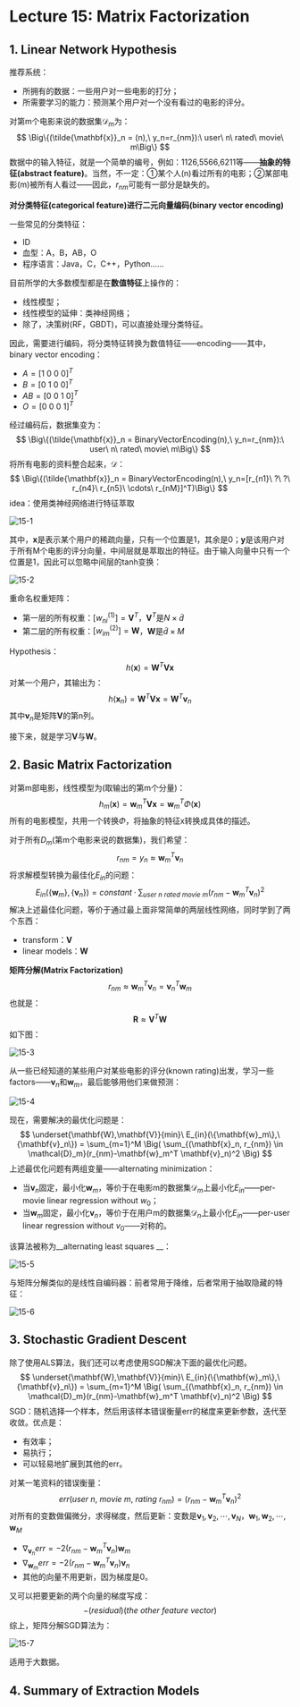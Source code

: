 # Lecture 15: Matrix Factorization

## 1. Linear Network Hypothesis

推荐系统：

* 所拥有的数据：一些用户对一些电影的打分；
* 所需要学习的能力：预测某个用户对一个没有看过的电影的评分。

对第m个电影来说的数据集$\mathcal{D}_m​$为：
$$
\Big\{(\tilde{\mathbf{x}}_n = (n),\ y_n=r_{nm}):\ user\ n\ rated\ movie\ m\Big\}
$$
数据中的输入特征，就是一个简单的编号，例如：1126,5566,6211等——**抽象的特征(abstract feature)**。当然，不一定：①某个人(n)看过所有的电影；②某部电影(m)被所有人看过——因此，$r_{nm}$可能有一部分是缺失的。

**对分类特征(categorical feature)进行二元向量编码(binary vector encoding)**

一些常见的分类特征：

* ID
* 血型：A，B，AB，O
* 程序语言：Java，C，C++，Python……

目前所学的大多数模型都是在**数值特征**上操作的：

* 线性模型；
* 线性模型的延伸：类神经网络；
* 除了，决策树(RF，GBDT)，可以直接处理分类特征。

因此，需要进行编码，将分类特征转换为数值特征——encoding——其中，binary vector encoding：

* $A = [1\ 0\ 0\ 0]^T$
* $B = [0\ 1\ 0\ 0]^T$
* $AB = [0\ 0\ 1\ 0]^T$
* $O = [0\ 0\ 0\ 1]^T$

经过编码后，数据集变为：
$$
\Big\{(\tilde{\mathbf{x}}_n = BinaryVectorEncoding(n),\ y_n=r_{nm}):\ user\ n\ rated\ movie\ m\Big\}
$$
将所有电影的资料整合起来，$\mathcal{D}$：
$$
\Big\{(\tilde{\mathbf{x}}_n = BinaryVectorEncoding(n),\ y_n=[r_{n1}\ ?\ ?\ r_{n4}\ r_{n5}\ \cdots\ r_{nM}]^T)\Big\}
$$
idea：使用类神经网络进行特征萃取

![15-1](.\pic\15-1.png)

其中，$\mathbf{x}$是表示某个用户的稀疏向量，只有一个位置是1，其余是0；$\mathbf{y}$是该用户对于所有M个电影的评分向量，中间层就是萃取出的特征。由于输入向量中只有一个位置是1，因此可以忽略中间层的tanh变换：

![15-2](.\pic\15-2.png)

重命名权重矩阵：

* 第一层的所有权重：$\Big[w_{ni}^{(1)}\Big] = \mathbf{V}^T$，$\mathbf{V}^T$是$N × \tilde{d}​$
* 第二层的所有权重：$\Big[w_{im}^{(2)}\Big] = \mathbf{W}$，$\mathbf{W}$是$\tilde{d} × M​$

Hypothesis：
$$
h(\mathbf{x}) = \mathbf{W}^T\mathbf{V}\mathbf{x}
$$
对某一个用户，其输出为：
$$
h(\mathbf{x}_n) = \mathbf{W}^T\mathbf{V}\mathbf{x} = \mathbf{W}^T \mathbf{v}_n
$$
其中$\mathbf{v}_n​$是矩阵$\mathbf{V}​$的第n列。

接下来，就是学习$\mathbf{V}​$与$\mathbf{W}​$。

## 2. Basic Matrix Factorization

对第m部电影，线性模型为(取输出的第m个分量)：
$$
h_m(\mathbf{x}) = \mathbf{w}_m^T\mathbf{V}\mathbf{x} = \mathbf{w}_m^T\Phi(\mathbf{x})
$$
所有的电影模型，共用一个转换$\Phi$，将抽象的特征x转换成具体的描述。

对于所有$D_m$(第m个电影来说的数据集)，我们希望：
$$
r_{nm} = y_n \approx \mathbf{w}_m^T \mathbf{v}_n
$$
将求解模型转换为最佳化$E_{in}​$的问题：
$$
E_{in}(\{\mathbf{w}_m\},\{\mathbf{v}_n\}) = constant · \sum_{user\ n\ rated\ movie\ m} \Big(r_{nm} - \mathbf{w}_m^T \mathbf{v}_n \Big)^2
$$
解决上述最佳化问题，等价于通过最上面非常简单的两层线性网络，同时学到了两个东西：

* transform：$\mathbf{V}​$
* linear models：$\mathbf{W}$

**矩阵分解(Matrix Factorization)**
$$
r_{nm} \approx \mathbf{w}_m^T \mathbf{v}_n = \mathbf{v}_n^T \mathbf{w}_m
$$
也就是：
$$
\mathbf{R} \approx \mathbf{V}^T\mathbf{W}
$$
如下图：

![15-3](.\pic\15-3.png)

从一些已经知道的某些用户对某些电影的评分(known rating)出发，学习一些factors——$\mathbf{v}_n$和$\mathbf{w}_m$，最后能够用他们来做预测：

![15-4](.\pic\15-4.png)

现在，需要解决的最优化问题是：
$$
\underset{\mathbf{W},\mathbf{V}}{min}\ E_{in}(\{\mathbf{w}_m\},\{\mathbf{v}_n\}) = \sum_{m=1}^M \Big( \sum_{(\mathbf{x}_n, r_{nm}) \in \mathcal{D}_m}(r_{nm}-\mathbf{w}_m^T \mathbf{v}_n)^2 \Big)
$$
上述最优化问题有两组变量——alternating minimization：

* 当$\mathbf{v}_n$固定，最小化$\mathbf{w}_m$，等价于在电影m的数据集$\mathcal{D}_m$上最小化$E_{in}$——per-movie linear regression without $w_0​$；
* 当$\mathbf{w}_m$固定，最小化$\mathbf{v}_n$，等价于在用户m的数据集$\mathcal{D}_n$上最小化$E_{in}$——per-user linear regression without $v_0​$——对称的。

该算法被称为__alternating least squares __：

![15-5](.\pic\15-5.png)

与矩阵分解类似的是线性自编码器：前者常用于降维，后者常用于抽取隐藏的特征：

![15-6](.\pic\15-6.png)



## 3. Stochastic Gradient Descent

除了使用ALS算法，我们还可以考虑使用SGD解决下面的最优化问题。
$$
\underset{\mathbf{W},\mathbf{V}}{min}\ E_{in}(\{\mathbf{w}_m\},\{\mathbf{v}_n\}) = \sum_{m=1}^M \Big( \sum_{(\mathbf{x}_n, r_{nm}) \in \mathcal{D}_m}(r_{nm}-\mathbf{w}_m^T \mathbf{v}_n)^2 \Big)
$$
SGD：随机选择一个样本，然后用该样本错误衡量err的梯度来更新参数，迭代至收敛。优点是：

* 有效率；
* 易执行；
* 可以轻易地扩展到其他的err。

对某一笔资料的错误衡量：
$$
err(user\ n,\ movie\ m,\ rating\ r_{nm}) = (r_{nm} - \mathbf{w}_m^T \mathbf{v}_n)^2
$$
对所有的变数做偏微分，求得梯度，然后更新：变数是$\mathbf{v}_1, \mathbf{v}_2, \cdots, \mathbf{v}_N$，$\mathbf{w}_1, \mathbf{w}_2, \cdots, \mathbf{w}_M$

* $\nabla_{\mathbf{v}_n} err = -2(r_{nm}-\mathbf{w}^T_m \mathbf{v}_n)\mathbf{w}_m$
* $\nabla_{\mathbf{w}_m} err = -2(r_{nm}-\mathbf{w}^T_m \mathbf{v}_n)\mathbf{v}_n$
* 其他的向量不用更新，因为梯度是0。

又可以把要更新的两个向量的梯度写成：
$$
-(residual)(the\ other\ feature\ vector)
$$
综上，矩阵分解SGD算法为：

![15-7](.\pic\15-7.png)

适用于大数据。

## 4. Summary of Extraction Models





